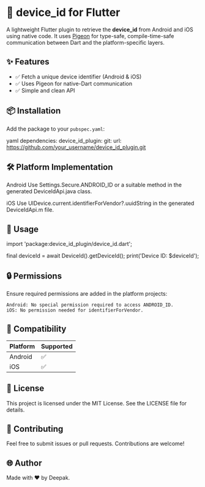 # 📱 device_id for Flutter


A lightweight Flutter plugin to retrieve the **device_id** from Android and iOS using native code. It uses [Pigeon](https://pub.dev/packages/pigeon) for type-safe, compile-time-safe communication between Dart and the platform-specific layers.

## ✨ Features

- ✅ Fetch a unique device identifier (Android & iOS)
- ✅ Uses Pigeon for native-Dart communication
- ✅ Simple and clean API

## 📦 Installation

Add the package to your `pubspec.yaml`:

yaml
dependencies:
  device_id_plugin:
    git:
      url: https://github.com/your_username/device_id_plugin.git

## 🛠️ Platform Implementation
Android
Use Settings.Secure.ANDROID_ID or a suitable method in the generated DeviceIdApi.java class.

iOS
Use UIDevice.current.identifierForVendor?.uuidString in the generated DeviceIdApi.m file.

## 🚀 Usage

import 'package:device_id_plugin/device_id.dart';

final deviceId = await DeviceId().getDeviceId();
print('Device ID: $deviceId');

## 🔒 Permissions
Ensure required permissions are added in the platform projects:

    Android: No special permission required to access ANDROID_ID.
    iOS: No permission needed for identifierForVendor.

## 📱 Compatibility

| Platform | Supported |
| -------- | --------- |
| Android  | ✅         |
| iOS      | ✅         |

## 📄 License
This project is licensed under the MIT License. See the LICENSE file for details.

## 💬 Contributing
Feel free to submit issues or pull requests. Contributions are welcome!

## 🌐 Author
Made with ❤️ by Deepak.